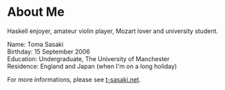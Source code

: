 # About Me

Haskell enjoyer, amateur violin player, Mozart lover and university student.<br>

Name: Toma Sasaki<br>
Birthday: 15 September 2006<br>
Education: Undergraduate, The University of Manchester<br>
Residence: England and Japan (when I'm on a long holiday)<br>

For more informations, please see [t-sasaki.net](https://t-sasaki.net).
